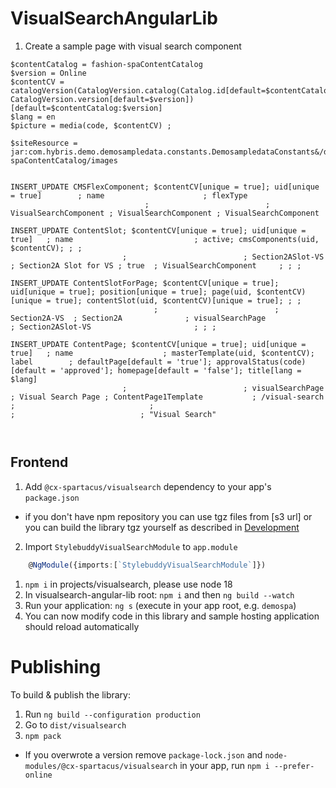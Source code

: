 # VisualSearchAngularLib

1. Create a sample page with visual search component
```csv
$contentCatalog = fashion-spaContentCatalog
$version = Online
$contentCV = catalogVersion(CatalogVersion.catalog(Catalog.id[default=$contentCatalog]), CatalogVersion.version[default=$version])[default=$contentCatalog:$version]
$lang = en
$picture = media(code, $contentCV) ;

$siteResource = jar:com.hybris.demo.demosampledata.constants.DemosampledataConstants&/demosampledata/import/sampledata/contentCatalogs/fashion-spaContentCatalog/images


INSERT_UPDATE CMSFlexComponent; $contentCV[unique = true]; uid[unique = true]        ; name                      ; flexType
                              ;                          ; VisualSearchComponent ; VisualSearchComponent ; VisualSearchComponent

INSERT_UPDATE ContentSlot; $contentCV[unique = true]; uid[unique = true]   ; name                           ; active; cmsComponents(uid, $contentCV); ; ;
                         ;                          ; Section2ASlot-VS ; Section2A Slot for VS ; true  ; VisualSearchComponent     ; ; ;

INSERT_UPDATE ContentSlotForPage; $contentCV[unique = true]; uid[unique = true]; position[unique = true]; page(uid, $contentCV)[unique = true]; contentSlot(uid, $contentCV)[unique = true]; ; ;
                                ;                          ; Section2A-VS  ; Section2A              ; visualSearchPage                          ; Section2ASlot-VS                       ; ; ;

INSERT_UPDATE ContentPage; $contentCV[unique = true]; uid[unique = true]   ; name                    ; masterTemplate(uid, $contentCV); label        ; defaultPage[default = 'true']; approvalStatus(code)[default = 'approved']; homepage[default = 'false']; title[lang = $lang]
                         ;                          ; visualSearchPage ; Visual Search Page ; ContentPage1Template           ; /visual-search ;                              ;                                           ;                            ; "Visual Search"



```

## Frontend
1. Add `@cx-spartacus/visualsearch` dependency to your app's `package.json`
  * if you don't have npm repository you can use tgz files from [s3 url] or you can build the library tgz yourself as described in [Development](#Development)
2. Import `StylebuddyVisualSearchModule` to `app.module`
```ts
    @NgModule({imports:[`StylebuddyVisualSearchModule`]})
```

1. `npm i` in projects/visualsearch, please use node 18
2. In visualsearch-angular-lib root: `npm i` and then `ng build --watch`
3. Run your application: `ng s` (execute in your app root, e.g. `demospa`)
4. You can now modify code in this library and sample hosting application should reload automatically

# Publishing
To build & publish the library:
1. Run `ng build --configuration production`
2. Go to `dist/visualsearch`
3. `npm pack`

  * If you overwrote a version remove `package-lock.json` and `node-modules/@cx-spartacus/visualsearch` in your app, run `npm i --prefer-online`

